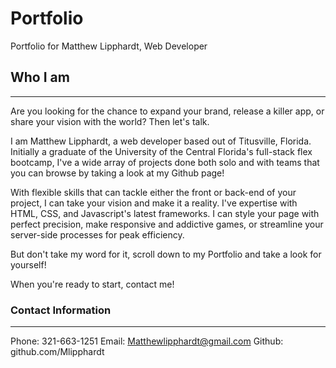 # Portfolio
Portfolio for Matthew Lipphardt, Web Developer

## Who I am
---
Are you looking for the chance to expand your brand, release a killer app, or share your vision with the world? Then let's talk.

I am Matthew Lipphardt, a web developer based out of Titusville, Florida. Initially a graduate of the University of the Central Florida's full-stack flex bootcamp, I've a wide array of projects done both solo and with teams that you can browse by taking a look at my Github page!

With flexible skills that can tackle either the front or back-end of your project, I can take your vision and make it a reality. I've expertise with HTML, CSS, and Javascript's latest frameworks. I can style your page with perfect precision, make responsive and addictive games, or streamline your server-side processes for peak efficiency.

But don't take my word for it, scroll down to my Portfolio and take a look for yourself!

When you're ready to start, contact me!

### Contact Information
---
Phone: 321-663-1251
Email: Matthewlipphardt@gmail.com
Github: github.com/Mlipphardt

